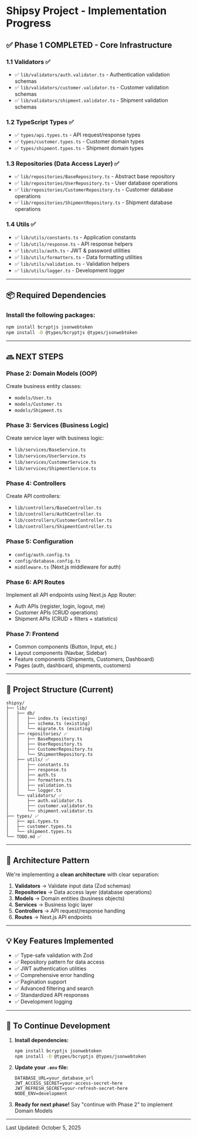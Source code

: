 # Shipsy Project - Implementation Progress

## ✅ Phase 1 COMPLETED - Core Infrastructure

### 1.1 Validators ✅
- ✅ `lib/validators/auth.validator.ts` - Authentication validation schemas
- ✅ `lib/validators/customer.validator.ts` - Customer validation schemas
- ✅ `lib/validators/shipment.validator.ts` - Shipment validation schemas

### 1.2 TypeScript Types ✅
- ✅ `types/api.types.ts` - API request/response types
- ✅ `types/customer.types.ts` - Customer domain types
- ✅ `types/shipment.types.ts` - Shipment domain types

### 1.3 Repositories (Data Access Layer) ✅
- ✅ `lib/repositories/BaseRepository.ts` - Abstract base repository
- ✅ `lib/repositories/UserRepository.ts` - User database operations
- ✅ `lib/repositories/CustomerRepository.ts` - Customer database operations
- ✅ `lib/repositories/ShipmentRepository.ts` - Shipment database operations

### 1.4 Utils ✅
- ✅ `lib/utils/constants.ts` - Application constants
- ✅ `lib/utils/response.ts` - API response helpers
- ✅ `lib/utils/auth.ts` - JWT & password utilities
- ✅ `lib/utils/formatters.ts` - Data formatting utilities
- ✅ `lib/utils/validation.ts` - Validation helpers
- ✅ `lib/utils/logger.ts` - Development logger

---

## 📦 Required Dependencies

### Install the following packages:

```bash
npm install bcryptjs jsonwebtoken
npm install -D @types/bcryptjs @types/jsonwebtoken
```

---

## 🔜 NEXT STEPS

### Phase 2: Domain Models (OOP)
Create business entity classes:
- `models/User.ts`
- `models/Customer.ts`
- `models/Shipment.ts`

### Phase 3: Services (Business Logic)
Create service layer with business logic:
- `lib/services/BaseService.ts`
- `lib/services/UserService.ts`
- `lib/services/CustomerService.ts`
- `lib/services/ShipmentService.ts`

### Phase 4: Controllers
Create API controllers:
- `lib/controllers/BaseController.ts`
- `lib/controllers/AuthController.ts`
- `lib/controllers/CustomerController.ts`
- `lib/controllers/ShipmentController.ts`

### Phase 5: Configuration
- `config/auth.config.ts`
- `config/database.config.ts`
- `middleware.ts` (Next.js middleware for auth)

### Phase 6: API Routes
Implement all API endpoints using Next.js App Router:
- Auth APIs (register, login, logout, me)
- Customer APIs (CRUD operations)
- Shipment APIs (CRUD + filters + statistics)

### Phase 7: Frontend
- Common components (Button, Input, etc.)
- Layout components (Navbar, Sidebar)
- Feature components (Shipments, Customers, Dashboard)
- Pages (auth, dashboard, shipments, customers)

---

## 📁 Project Structure (Current)

```
shipsy/
├── lib/
│   ├── db/
│   │   ├── index.ts (existing)
│   │   ├── schema.ts (existing)
│   │   └── migrate.ts (existing)
│   ├── repositories/ ✅
│   │   ├── BaseRepository.ts
│   │   ├── UserRepository.ts
│   │   ├── CustomerRepository.ts
│   │   └── ShipmentRepository.ts
│   ├── utils/ ✅
│   │   ├── constants.ts
│   │   ├── response.ts
│   │   ├── auth.ts
│   │   ├── formatters.ts
│   │   ├── validation.ts
│   │   └── logger.ts
│   └── validators/ ✅
│       ├── auth.validator.ts
│       ├── customer.validator.ts
│       └── shipment.validator.ts
├── types/ ✅
│   ├── api.types.ts
│   ├── customer.types.ts
│   └── shipment.types.ts
└── TODO.md ✅
```

---

## 🎯 Architecture Pattern

We're implementing a **clean architecture** with clear separation:

1. **Validators** → Validate input data (Zod schemas)
2. **Repositories** → Data access layer (database operations)
3. **Models** → Domain entities (business objects)
4. **Services** → Business logic layer
5. **Controllers** → API request/response handling
6. **Routes** → Next.js API endpoints

---

## 💡 Key Features Implemented

- ✅ Type-safe validation with Zod
- ✅ Repository pattern for data access
- ✅ JWT authentication utilities
- ✅ Comprehensive error handling
- ✅ Pagination support
- ✅ Advanced filtering and search
- ✅ Standardized API responses
- ✅ Development logging

---

## 🚀 To Continue Development

1. **Install dependencies:**
   ```bash
   npm install bcryptjs jsonwebtoken
   npm install -D @types/bcryptjs @types/jsonwebtoken
   ```

2. **Update your `.env` file:**
   ```env
   DATABASE_URL=your_database_url
   JWT_ACCESS_SECRET=your-access-secret-here
   JWT_REFRESH_SECRET=your-refresh-secret-here
   NODE_ENV=development
   ```

3. **Ready for next phase!**
   Say "continue with Phase 2" to implement Domain Models

---

Last Updated: October 5, 2025
